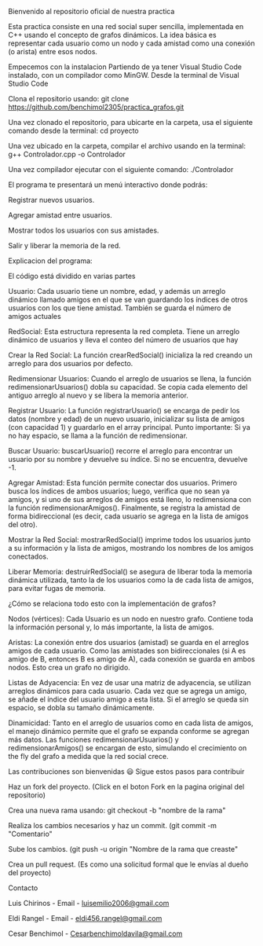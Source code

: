 Bienvenido al repositorio oficial de nuestra practica

Esta practica consiste en una red social super sencilla, implementada en C++ usando el concepto de grafos dinámicos. La idea básica es representar cada usuario como un nodo y cada amistad como una conexión (o arista) entre esos nodos.

Empecemos con la instalacion Partiendo de ya tener Visual Studio Code instalado, con un compilador como MinGW. Desde la terminal de Visual Studio Code

Clona el repositorio usando: git clone https://github.com/benchimol2305/practica_grafos.git

Una vez clonado el repositorio, para ubicarte en la carpeta, usa el siguiente comando desde la terminal: cd proyecto

Una vez ubicado en la carpeta, compilar el archivo usando en la terminal: g++ Controlador.cpp -o Controlador

Una vez compilador ejecutar con el siguiente comando: ./Controlador

El programa te presentará un menú interactivo donde podrás:

  Registrar nuevos usuarios.
  
  Agregar amistad entre usuarios.
  
  Mostrar todos los usuarios con sus amistades.
  
  Salir y liberar la memoria de la red.

Explicacion del programa:

El código está dividido en varias partes

Usuario: Cada usuario tiene un nombre, edad, y además un arreglo dinámico llamado amigos en el que se van guardando los índices de otros usuarios con los que tiene amistad. También se guarda el número de amigos actuales

RedSocial: Esta estructura representa la red completa. Tiene un arreglo dinámico de usuarios y lleva el conteo del número de usuarios que hay

Crear la Red Social: La función crearRedSocial() inicializa la red creando un arreglo para dos usuarios por defecto. 

Redimensionar Usuarios: Cuando el arreglo de usuarios se llena, la función redimensionarUsuarios() dobla su capacidad. Se copia cada elemento del antiguo arreglo al nuevo y se libera la memoria anterior.

Registrar Usuario: La función registrarUsuario() se encarga de pedir los datos (nombre y edad) de un nuevo usuario, inicializar su lista de amigos (con capacidad 1) y guardarlo en el array principal. Punto importante: Si ya no hay espacio, se llama a la función de redimensionar.

Buscar Usuario: buscarUsuario() recorre el arreglo para encontrar un usuario por su nombre y devuelve su índice. Si no se encuentra, devuelve -1.

Agregar Amistad: Esta función permite conectar dos usuarios. Primero busca los índices de ambos usuarios; luego, verifica que no sean ya amigos, y si uno de sus arreglos de amigos está lleno, lo redimensiona con la función redimensionarAmigos(). Finalmente, se registra la amistad de forma bidireccional (es decir, cada usuario se agrega en la lista de amigos del otro).

Mostrar la Red Social: mostrarRedSocial() imprime todos los usuarios junto a su información y la lista de amigos, mostrando los nombres de los amigos conectados.

Liberar Memoria: destruirRedSocial() se asegura de liberar toda la memoria dinámica utilizada, tanto la de los usuarios como la de cada lista de amigos, para evitar fugas de memoria.

¿Cómo se relaciona todo esto con la implementación de grafos?

Nodos (vértices): Cada Usuario es un nodo en nuestro grafo. Contiene toda la información personal y, lo más importante, la lista de amigos.

Aristas: La conexión entre dos usuarios (amistad) se guarda en el arreglos amigos de cada usuario. Como las amistades son bidireccionales (si A es amigo de B, entonces B es amigo de A), cada conexión se guarda en ambos nodos. Esto crea un grafo no dirigido.

Listas de Adyacencia: En vez de usar una matriz de adyacencia, se utilizan arreglos dinámicos para cada usuario. Cada vez que se agrega un amigo, se añade el índice del usuario amigo a esta lista. Si el arreglo se queda sin espacio, se dobla su tamaño dinámicamente.

Dinamicidad: Tanto en el arreglo de usuarios como en cada lista de amigos, el manejo dinámico permite que el grafo se expanda conforme se agregan más datos. Las funciones redimensionarUsuarios() y redimensionarAmigos() se encargan de esto, simulando el crecimiento on the fly del grafo a medida que la red social crece.

Las contribuciones son bienvenidas 😃 Sigue estos pasos para contribuir

Haz un fork del proyecto. (Click en el boton Fork en la pagina original del repositorio)

Crea una nueva rama usando: git checkout -b "nombre de la rama"

Realiza los cambios necesarios y haz un commit. (git commit -m "Comentario"

Sube los cambios. (git push -u origin "Nombre de la rama que creaste"

Crea un pull request. (Es como una solicitud formal que le envías al dueño del proyecto)

Contacto

Luis Chirinos - Email - luisemilio2006@gmail.com

Eldi Rangel - Email - eldi456.rangel@gmail.com

Cesar Benchimol - Cesarbenchimoldavila@gmail.com
